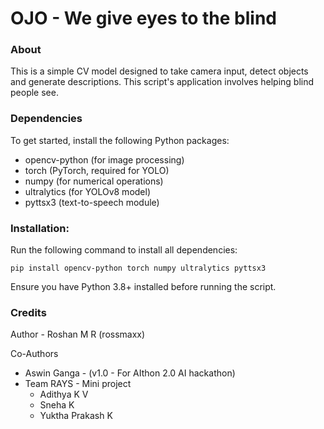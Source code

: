 # OJO - We give eyes to the blind

### About
This is a simple CV model designed to take camera input, detect objects and generate descriptions.
This script's application involves helping blind people see.

### Dependencies
To get started, install the following Python packages:

- opencv-python (for image processing)
- torch (PyTorch, required for YOLO)
- numpy (for numerical operations)
- ultralytics (for YOLOv8 model)
- pyttsx3 (text-to-speech module)

### Installation:
Run the following command to install all dependencies:
```
pip install opencv-python torch numpy ultralytics pyttsx3
```
Ensure you have Python 3.8+ installed before running the script.

### Credits
Author - Roshan M R (rossmaxx)

Co-Authors 
- Aswin Ganga - (v1.0 - For AIthon 2.0 AI hackathon)
- Team RAYS - Mini project
    - Adithya K V 
    - Sneha K
    - Yuktha Prakash K
